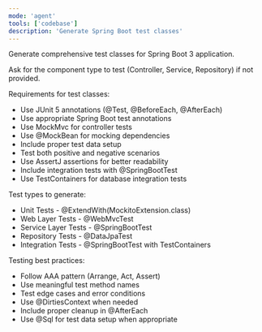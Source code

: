 ```yaml
---
mode: 'agent'
tools: ['codebase']
description: 'Generate Spring Boot test classes'
---
```


Generate comprehensive test classes for Spring Boot 3 application.

Ask for the component type to test (Controller, Service, Repository) if not provided.

Requirements for test classes:
* Use JUnit 5 annotations (@Test, @BeforeEach, @AfterEach)
* Use appropriate Spring Boot test annotations
* Use MockMvc for controller tests
* Use @MockBean for mocking dependencies
* Include proper test data setup
* Test both positive and negative scenarios
* Use AssertJ assertions for better readability
* Include integration tests with @SpringBootTest
* Use TestContainers for database integration tests

Test types to generate:
* Unit Tests - @ExtendWith(MockitoExtension.class)
* Web Layer Tests - @WebMvcTest
* Service Layer Tests - @SpringBootTest
* Repository Tests - @DataJpaTest
* Integration Tests - @SpringBootTest with TestContainers

Testing best practices:
* Follow AAA pattern (Arrange, Act, Assert)
* Use meaningful test method names
* Test edge cases and error conditions
* Use @DirtiesContext when needed
* Include proper cleanup in @AfterEach
* Use @Sql for test data setup when appropriate
